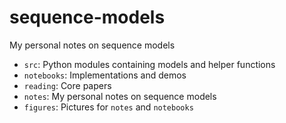 # sequence-models

My personal notes on sequence models

- `src`: Python modules containing models and helper functions
- `notebooks`: Implementations and demos
- `reading`: Core papers
- `notes`: My personal notes on sequence models
- `figures`: Pictures for `notes` and `notebooks`